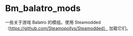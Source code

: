 # Bm_balatro_mods
一些关于游戏 Balatro 的模组。使用 Steamodded （https://github.com/Steamopollys/Steamodded） 加载它们。
